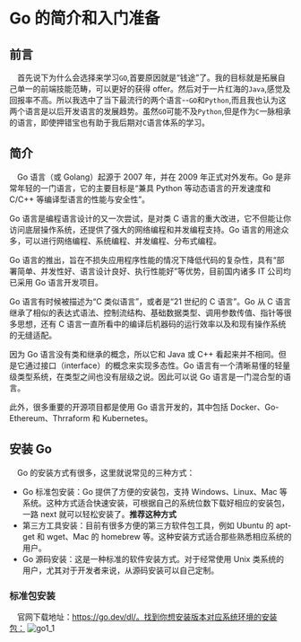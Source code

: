 # Go 的简介和入门准备

## 前言

&ensp;&ensp;首先说下为什么会选择来学习`GO`,首要原因就是“钱途”了。我的目标就是拓展自己单一的前端技能范畴，可以更好的获得 offer。然后对于一片红海的`Java`,感觉及回报率不高。所以我选中了当下最流行的两个语言--`GO`和`Python`,而且我也认为这两个语言是以后开发语言的发展趋势。虽然`GO`可能不及`Python`,但是作为`C`一脉相承的语言，即使押错宝也有助于我后期对`C`语言体系的学习。

## 简介

&ensp;&ensp;Go 语言（或 Golang）起源于 2007 年，并在 2009 年正式对外发布。Go 是非常年轻的一门语言，它的主要目标是“兼具 Python 等动态语言的开发速度和 C/C++ 等编译型语言的性能与安全性”。

Go 语言是编程语言设计的又一次尝试，是对类 C 语言的重大改进，它不但能让你访问底层操作系统，还提供了强大的网络编程和并发编程支持。Go 语言的用途众多，可以进行网络编程、系统编程、并发编程、分布式编程。

Go 语言的推出，旨在不损失应用程序性能的情况下降低代码的复杂性，具有“部署简单、并发性好、语言设计良好、执行性能好”等优势，目前国内诸多 IT 公司均已采用 Go 语言开发项目。

Go 语言有时候被描述为“C 类似语言”，或者是“21 世纪的 C 语言”。Go 从 C 语言继承了相似的表达式语法、控制流结构、基础数据类型、调用参数传值、指针等很多思想，还有 C 语言一直所看中的编译后机器码的运行效率以及和现有操作系统的无缝适配。

因为 Go 语言没有类和继承的概念，所以它和 Java 或 C++ 看起来并不相同。但是它通过接口（interface）的概念来实现多态性。Go 语言有一个清晰易懂的轻量级类型系统，在类型之间也没有层级之说。因此可以说 Go 语言是一门混合型的语言。

此外，很多重要的开源项目都是使用 Go 语言开发的，其中包括 Docker、Go-Ethereum、Thrraform 和 Kubernetes。

## 安装 Go

&ensp;&ensp;Go 的安装方式有很多，这里就说常见的三种方式：

- Go 标准包安装：Go 提供了方便的安装包，支持 Windows、Linux、Mac 等系统。这种方式适合快速安装，可根据自己的系统位数下载好相应的安装包，一路 next 就可以轻松安装了。**推荐这种方式**
- 第三方工具安装：目前有很多方便的第三方软件包工具，例如 Ubuntu 的 apt-get 和 wget、Mac 的 homebrew 等。这种安装方式适合那些熟悉相应系统的用户。
- Go 源码安装：这是一种标准的软件安装方式。对于经常使用 Unix 类系统的用户，尤其对于开发者来说，从源码安装可以自己定制。

### 标准包安装

&ensp;&ensp;官网下载地址：https://go.dev/dl/。找到你想安装版本对应系统环境的安装包：
![go1_1](https://raw.githubusercontent.com/justingcode/my-diary/main/docs/media/img/go1_1.png)
